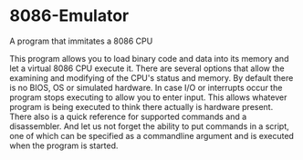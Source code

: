 # 8086-Emulator
A program that immitates a 8086 CPU

This program allows you to load binary code and data into its memory and let a virtual 8086 CPU execute it. There are several options that allow the examining and modifying of the CPU's status and memory. By default there is no BIOS, OS or simulated hardware. In case I/O or interrupts occur the program stops executing to allow you to enter input. This allows whatever program is being executed to think there actually is hardware present. There also is a quick reference for supported commands and a disassembler. And let us not forget the ability to put commands in a script, one of which can be specified as a commandline argument and is executed when the program is started.



